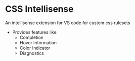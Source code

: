 # CSS Intellisense

An intellisense extension for VS code for custom css rulesets

* Provides features like
    * Completion
    * Hover Information
    * Color Indicator
    * Diagnostics
